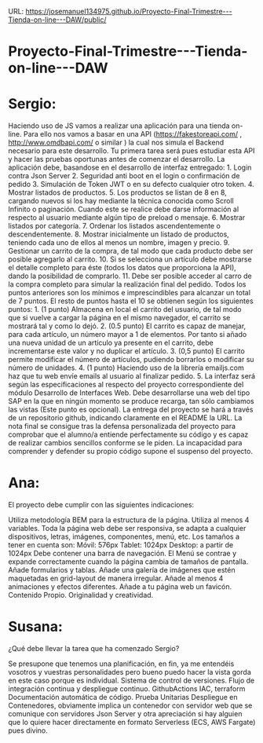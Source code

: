 URL: https://josemanuel134975.github.io/Proyecto-Final-Trimestre---Tienda-on-line---DAW/public/
# Proyecto-Final-Trimestre---Tienda-on-line---DAW

# Sergio:
Haciendo uso de JS vamos a realizar una aplicación para una tienda on-line. Para ello nos vamos a basar en una API (https://fakestoreapi.com/ , http://www.omdbapi.com/ o similar ) la cual nos simula el Backend necesario para este desarrollo. Tu primera tarea será pues estudiar esta API y hacer las pruebas oportunas antes de comenzar el desarrollo.
La aplicación debe, basandose en el desarrollo de interfaz entregado:
1.
Login contra Json Server
2.
Seguridad anti boot en el login o confirmación de pedido
3.
Simulación de Token JWT o en su defecto cualquier otro token.
4.
Mostrar listados de productos.
5.
Los productos se listan de 8 en 8, cargando nuevos si los hay mediante la técnica conocida como Scroll Infinito o paginación. Cuando este se realice debe darse información al respecto al usuario mediante algún tipo de preload o mensaje.
6.
Mostrar listados por categoría.
7.
Ordenar los listados ascendentemente o descendentemente.
8.
Mostrar inicialmente un listado de productos, teniendo cada uno de ellos al menos un nombre, imagen y precio.
9.
Gestionar un carrito de la compra, de tal modo que cada producto debe ser posible agregarlo al carrito.
10.
Si se selecciona un artículo debe mostrarse el detalle completo para éste (todos los datos que proporciona la API), dando la posibilidad de comprarlo.
11.
Debe ser posible acceder al carro de la compra completo para simular la realización final del pedido.
Todos los puntos anteriores son los mínimos e imprescindibles para alcanzar un total de 7 puntos. El resto de puntos hasta el 10 se obtienen según los siguientes puntos:
1.
(1 punto) Almacena en local el carrito del usuario, de tal modo que si vuelve a cargar la página en el mismo navegador, el carrito se mostrará tal y como lo dejó.
2.
(0.5 punto) El carrito es capaz de manejar, para cada artículo, un número mayor a 1 de elementos. Por tanto si añado una nueva unidad de un artículo ya presente en el carrito, debe incrementarse este valor y no duplicar el artículo.
3.
(0,5 punto) El carrito permite modificar el número de artículos, pudiendo borrarlos o modificar su número de unidades.
4.
(1 punto) Haciendo uso de la librería emailjs.com haz que tu web envíe emails al usuario al finalizar pedido.
5.
La interfaz será según las especificaciones al respecto del proyecto correspondiente del módulo Desarrollo de Interfaces Web. Debe desarrollarse una web del tipo SAP en la que en ningún momento se produce recarga, tan sólo cambiamos las vistas (Este punto es opcional).
La entrega del proyecto se hará a través de un repositorio github, indicando claramente en el README la URL. La nota final se consigue tras la defensa personalizada del
proyecto para comprobar que el alumno/a entiende perfectamente su código y es capaz de realizar cambios sencillos conforme se le piden. La incapacidad para comprender y defender su propio código supone el suspenso del proyecto.

# Ana:
El proyecto debe cumplir con las siguientes indicaciones:

Utiliza metodología BEM para la estructura de la página.
Utiliza al menos 4 variables.
Toda la página web debe ser responsiva, se adapta a cualquier dispositivos, letras, imágenes, componentes, menú, etc. Los tamaños a tener en cuenta son: 
Móvil: 576px
Tablet: 1024px
Desktop: a partir de 1024px 
Debe contener una barra de navegación.  El Menú se contrae y expande correctamente cuando la página cambia de tamaños de pantalla.
Añade formularios y tablas.
Añade una galería de imágenes que estén maquetadas en grid-layout de manera irregular.
Añade al menos 4 animaciones y efectos diferentes.
Añade a tu página web un favicón.
Contenido Propio.
Originalidad y creatividad.

# Susana:
¿Qué debe llevar la tarea que ha comenzado Sergio?

Se presupone que tenemos una planificación, en fin, ya me entendéis vosotros y vuestras personalidades pero bueno puedo hacer la vista gorda en este caso porque es individual.
Sistema de control de versiones.
Flujo de integración continua y despliegue continuo. GithubActions
IAC, terraform
Documentación automática de código.
Prueba Unitarias
Despliegue en Contenedores, obviamente implica un contenedor con servidor web que se comunique con servidores Json Server y otra apreciación si hay alguien que lo quiere hacer directamente en formato Serverless (ECS, AWS Fargate) pues divino.

